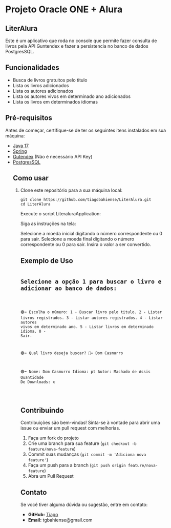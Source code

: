 <h1>Projeto Oracle ONE + Alura</h1>

<h2>LiterAlura</h2>

<p>Este é um aplicativo que roda no console que permite fazer consulta de livros pela API Guntendex e fazer a persistencia no banco de dados PostgresSQL.</p>

<h2>Funcionalidades</h2>
<ul>
    <li>Busca de livros gratuitos pelo titulo</li>
    <li>Lista os livros adicionados</li>
    <li>Lista os autores adicionados</li>
    <li>Lista os autores vivos em determinado ano adicionados </li>
    <li>Lista os livros em determinados idiomas</li>
</ul>

<h2>Pré-requisitos</h2>
<p>Antes de começar, certifique-se de ter os seguintes itens instalados em sua máquina:</p>
<ul>
    <li><a href="https://www.oracle.com/java/technologies/downloads/?er=221886">Java 17</a></li>
    <li><a href="https://start.spring.io/">Spring</a></li>
    <li><a href="https://gutendex.com/">Gutendex</a> (Não é necessário API Key)</li>
    <li><a href="https://www.postgresql.org/">PostgresSQL</a></li>


<h2>Como usar</h2>
<ol>
    <li><p>Clone este repositório para a sua máquina local:</p>
    <pre><code>git clone https://github.com/tiagobahiense/LiterAlura.git
cd LiterAlura</code></pre></li>

  Execute o script LiteraluraApplication:

  Siga as instruções na tela:
    
 Selecione a moeda inicial digitando o número correspondente ou 0 para sair.
        Selecione a moeda final digitando o número correspondente ou 0 para sair.
        Insira o valor a ser convertido.


<h2>Exemplo de Uso</h2>
<pre><code><h2>Selecione a opção 1 para buscar o livro e adicionar ao banco de dados:</h2>
  
🟢➡️ Escolha o número:
      1 - Buscar livro pelo titulo.
      2 - Listar livros registrados.
      3 - Listar autores registrados.
      4 - Listar autores vivos em determinado ano.
      5 - Listar livros em determinado idioma.
      0 - Sair. 

🟢➡️ Qual livro deseja buscar?
🔴⬅️ Dom Casmurro

🟢➡️ Nome: Dom Casmurro
      Idioma: pt
      Autor: Machado de Assis
      Quantidade De Downloads: x

</code></pre>

<h2>Contribuindo</h2>
<p>Contribuições são bem-vindas! Sinta-se à vontade para abrir uma issue ou enviar um pull request com melhorias.</p>
<ol>
    <li>Faça um fork do projeto</li>
    <li>Crie uma branch para sua feature (<code>git checkout -b feature/nova-feature</code>)</li>
    <li>Commit suas mudanças (<code>git commit -m 'Adiciona nova feature'</code>)</li>
    <li>Faça um push para a branch (<code>git push origin feature/nova-feature</code>)</li>
    <li>Abra um Pull Request</li>
</ol>

<h2>Contato</h2>
<p>Se você tiver alguma dúvida ou sugestão, entre em contato:</p>
<ul>
    <li><strong>GitHub:</strong> <a href="https://github.com/tiagobahiense">Tiago</a></li>
    <li><strong>Email:</strong> tgbahiense@gmail.com</li>
</ul>
